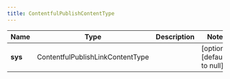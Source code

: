 ```yaml
---
title: ContentfulPublishContentType
---
```



| Name | Type | Description | Notes |
|------------ | ------------- | ------------- | -------------|
| **sys** | ContentfulPublishLinkContentType |  | [optional] [default to null] |

